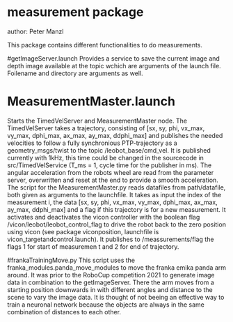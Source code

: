 # measurement package
author: Peter Manzl

This package contains different functionalities to do measurements. 

#getImageServer.launch 
Provides a service to save the current image and depth image available at the topic wchich are arguments of the launch file. Foilename and directory are arguments as well. 


# MeasurementMaster.launch
Starts the TimedVelServer and MeasurementMaster node. The TimedVelServer takes a trajectory, consisting of [sx, sy, phi, vx_max, vy_max, dphi_max, ax_max, ay_max, ddphi_max] and publishes the needed velocities to follow a fully synchronious PTP-trajectory as a geometry_msgs/twist to the topic /leobot_base/cmd_vel. It is published currently with 1kHz, this time could be changed in the sourcecode in src/TimedVelService (T_ms = 1, cycle time for the publisher in ms). The angular acceleration from the robots wheel are read from the parameter server, overwritten and reset at the end to provide a smooth acceleration. 
The script for the MeasurementMaster.py reads datafiles from path/datafile, both given as arguments to the launchfile. It takes as input the index of the measurement i, the data [sx, sy, phi, vx_max, vy_max, dphi_max, ax_max, ay_max, ddphi_max] and a flag if this trajectory is for a new measurement. It activates and deactivates the vicon controller with the boolean flag /vicon/leobot/leobot_control_flag to drive the robot back to the zero position using vicon (see package viconposition, launchfile is vicon_targetandcontrol.launch). It publishes to /meassurements/flag the flags 1 for start of measuremen t and 2 for end of trajectory. 

#frankaTrainingMove.py
This script uses the franka_modules.panda_move_modules to move the franka emika panda arm around. It was prior to the RoboCup competition 2021 to generate image data in combination to the getImageServer. There the arm moves from a starting position downwards in with different angles and distance to the scene to vary the image data. It is thought of not beeing an effective way to train a neuronal network because the objects are always in the same combination of distances to each other.

 